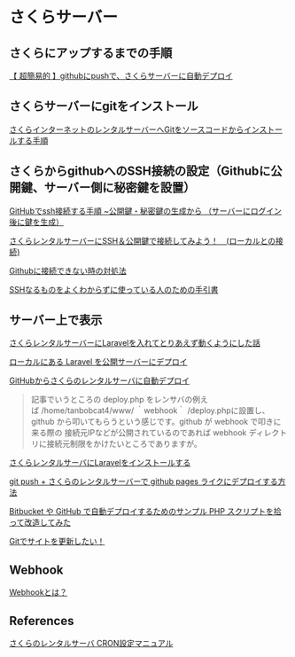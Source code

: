 # さくらサーバー

## さくらにアップするまでの手順

[【 超簡易的 】githubにpushで、さくらサーバーに自動デプロイ](https://qiita.com/prex-uchida/items/f8bc05eb91b944b6214e) 

## さくらサーバーにgitをインストール

[さくらインターネットのレンタルサーバーへGitをソースコードからインストールする手順](https://itlogs.net/sakura-internet-git-install/) 

## さくらからgithubへのSSH接続の設定（Githubに公開鍵、サーバー側に秘密鍵を設置）

[GitHubでssh接続する手順 ~公開鍵・秘密鍵の生成から （サーバーにログイン後に鍵を生成）](https://qiita.com/shizuma/items/2b2f873a0034839e47ce) 

[さくらレンタルサーバーにSSH＆公開鍵で接続してみよう！　(ローカルとの接続)](http://vdeep.net/sakura-ssh) 

[Githubに接続できない時の対処法](https://qiita.com/nyanchu/items/32d65c4c36315b876d38) 

[SSHなるものをよくわからずに使っている人のための手引書](https://qiita.com/kenju/items/b09199c4b3e7203a2867) 


## サーバー上で表示

[さくらレンタルサーバーにLaravelを入れてとりあえず動くようにした話](https://qiita.com/tosite0345/items/aa3ba6fa4387c4c649a8) 

[ローカルにある Laravel を公開サーバーにデプロイ](https://laraweb.net/environment/3192/) 

[GitHubからさくらのレンタルサーバに自動デプロイ](https://qiita.com/su_/items/ef40b9d9f7fdc99e3b16) 

> 記事でいうところの deploy.php をレンサバの例えば /home/tanbobcat4/www/ ｀webhook｀ /deploy.phpに設置し、github から叩いてもらうという感じです。github が webhook で叩きに来る際の 接続元IPなどが公開されているのであれば webhook ディレクトリに接続元制限をかけたいところでありますが。

[さくらレンタルサーバにLaravelをインストールする](https://laraweb.net/environment/674/) 

[git push + さくらのレンタルサーバーで github pages ライクにデプロイする方法](http://d.hatena.ne.jp/punitan/20110709/1310192132) 

[Bitbucket や GitHub で自動デプロイするためのサンプル PHP スクリプトを拾って改造してみた](http://ja.katzueno.com/2015/01/3390/) 

[Gitでサイトを更新したい！](https://qiita.com/dojineko/items/b11d279d1ff8cfacf3dc) 

## Webhook

[Webhookとは？](https://qiita.com/soarflat/items/ed970f6dc59b2ab76169)

## References

[さくらのレンタルサーバ CRON設定マニュアル](https://manual.leafworks.jp/file/sakura_cron.pdf)
